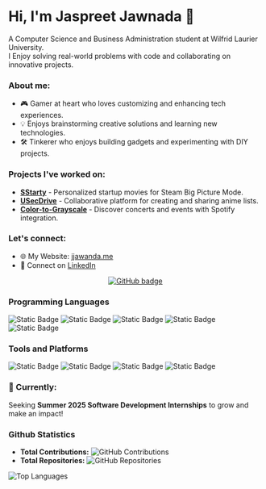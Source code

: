 # Hi, I'm Jaspreet Jawnada 👋  
A Computer Science and Business Administration student at Wilfrid Laurier University.  
I Enjoy solving real-world problems with code and collaborating on innovative projects.

### About me:  
- 🎮 Gamer at heart who loves customizing and enhancing tech experiences.  
- 💡 Enjoys brainstorming creative solutions and learning new technologies.  
- 🛠️ Tinkerer who enjoys building gadgets and experimenting with DIY projects.

### Projects I've worked on:  
- [**SStarty**](https://github.com/sayanwala117/SStarty/) - Personalized startup movies for Steam Big Picture Mode.  
- [**USecDrive**](https://github.com/sayanwala117/USecDrive) - Collaborative platform for creating and sharing anime lists.  
- [**Color-to-Grayscale**](https://github.com/sayanwala117/Color-to-Grayscale) - Discover concerts and events with Spotify integration.

### Let's connect:  
- 🌐 My Website: [jjawanda.me](https://www.jjawanda.me/)  
- 💼 Connect on [LinkedIn](https://www.linkedin.com/in/jaspreet-jawanda-559119308/?originalSubdomain=ca)
<p align="center">
    <a href="https://github.com/prabhxyz?tab=followers">
        <img src="https://img.shields.io/github/followers/sayanwala117?label=Followers&logo=GitHub&style=for-the-badge" alt="GitHub badge" />
    </a>
</p>

### Programming Languages
![Static Badge](https://img.shields.io/badge/Python-%233776AB?style=for-the-badge&logo=python&logoColor=white)
![Static Badge](https://img.shields.io/badge/Java-%23F8981D?style=for-the-badge&logo=oracle&logoColor=white)
![Static Badge](https://img.shields.io/badge/C%2B%2B-%2300599C?style=for-the-badge&logo=c%2B%2B&logoColor=white)
![Static Badge](https://img.shields.io/badge/C-%23A8B9CC?style=for-the-badge&logo=c&logoColor=white)
![Static Badge](https://img.shields.io/badge/MATLAB-%234B5562?style=for-the-badge&logo=matrix&logoColor=white)

### Tools and Platforms
![Static Badge](https://img.shields.io/badge/Eclipse%20IDE-%232C2255?style=for-the-badge&logo=eclipseide&logoColor=white)
![Static Badge](https://img.shields.io/badge/Visual%20Studio-%235C2D91?style=for-the-badge&logo=vscodium&logoColor=white)
![Static Badge](https://img.shields.io/badge/Notepad%2B%2B-%2390E59A?style=for-the-badge&logo=notepad%2B%2B&logoColor=black)
![Static Badge](https://img.shields.io/badge/PyCharm-%2390E59A?style=for-the-badge&logo=notepad%2B%2B&logoColor=black)

### 🚀 Currently:  
Seeking **Summer 2025 Software Development Internships** to grow and make an impact!  

### Github Statistics 
- **Total Contributions:** ![GitHub Contributions](https://img.shields.io/badge/Total%20Contributions-100+-blue)
- **Total Repositories:** ![GitHub Repositories](https://img.shields.io/badge/Repositories-10+-brightgreen)


![Top Languages](https://github-readme-stats.vercel.app/api/top-langs/?username=sayanwala117&layout=compact&theme=radical)

